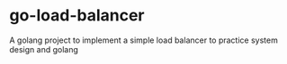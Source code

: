 # go-load-balancer
A golang project to implement a simple load balancer to practice system design and golang
